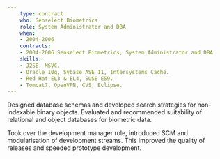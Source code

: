 ```yaml
---
    type: contract
    who: Senselect Biometrics
    role: System Administrator and DBA
    when:
    - 2004-2006
    contracts:
    - 2004-2006 Senselect Biometrics, System Administrator and DBA
    skills:
    - J2SE, MSVC.
    - Oracle 10g, Sybase ASE 11, Intersystems Caché.
    - Red Hat EL3 & EL4, SUSE ES9.
    - Tomcat7, OpenVPN, CVS, Eclipse.
---
```

Designed database schemas and developed search strategies for non-indexable binary objects. Evaluated and recommended suitability of relational and object databases for biometric data.

Took over the development manager role, introduced SCM and modularisation of development streams. This improved the quality of releases and speeded prototype development.

